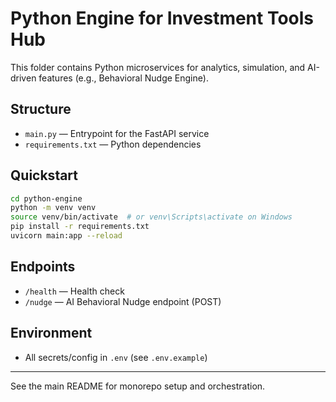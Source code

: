 # Python Engine for Investment Tools Hub

This folder contains Python microservices for analytics, simulation, and AI-driven features (e.g., Behavioral Nudge Engine).

## Structure

- `main.py` — Entrypoint for the FastAPI service
- `requirements.txt` — Python dependencies

## Quickstart

```sh
cd python-engine
python -m venv venv
source venv/bin/activate  # or venv\Scripts\activate on Windows
pip install -r requirements.txt
uvicorn main:app --reload
```

## Endpoints
- `/health` — Health check
- `/nudge` — AI Behavioral Nudge endpoint (POST)

## Environment
- All secrets/config in `.env` (see `.env.example`)

---

See the main README for monorepo setup and orchestration.
